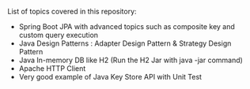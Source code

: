 List of topics covered in this repository:

- Spring Boot JPA with advanced topics such as composite key and custom query execution
- Java Design Patterns : Adapter Design Pattern & Strategy Design Pattern
- Java In-memory DB like H2 (Run the H2 Jar with java -jar command)
- Apache HTTP Client
- Very good example of Java Key Store API with Unit Test